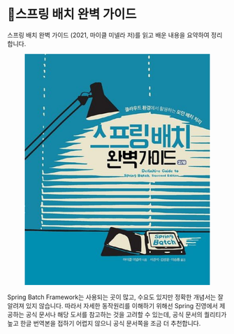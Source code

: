 # 스프링 배치 완벽 가이드

스프링 배치 완벽 가이드 (2021, 마이클 미넬라 저)를 읽고 배운 내용을 요약하여 정리합니다.

<figure><img src=".gitbook/assets/9791161755168.jpg" alt=""><figcaption></figcaption></figure>

Spring Batch Framework는 사용되는 곳이 많고, 수요도 있지만 정확한 개념서는 잘 알려져 있지 않습니다. 따라서 자세한 동작원리를 이해하기 위해선 Spring 진영에서 제공하는 공식 문서나 해당 도서를 참고하는 것을 고려할 수 있는데, 공식 문서의 퀄리티가 높고 한글 번역본을 접하기 어렵지 않으니 공식 문서쪽을 조금 더 추천합니다.
